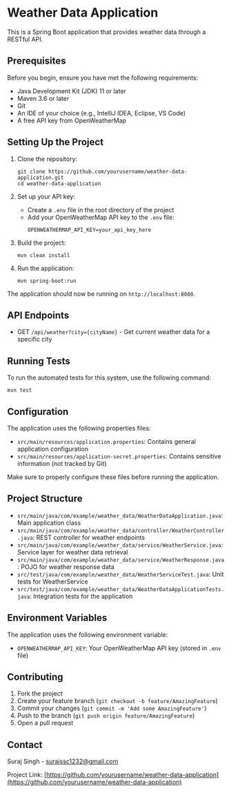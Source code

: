 # Weather Data Application

This is a Spring Boot application that provides weather data through a RESTful API.

## Prerequisites

Before you begin, ensure you have met the following requirements:

* Java Development Kit (JDK) 11 or later
* Maven 3.6 or later
* Git
* An IDE of your choice (e.g., IntelliJ IDEA, Eclipse, VS Code)
* A free API key from OpenWeatherMap

## Setting Up the Project

1. Clone the repository:
   ```
   git clone https://github.com/yourusername/weather-data-application.git
   cd weather-data-application
   ```

2. Set up your API key:
   - Create a `.env` file in the root directory of the project
   - Add your OpenWeatherMap API key to the `.env` file:
     ```
     OPENWEATHERMAP_API_KEY=your_api_key_here
     ```

3. Build the project:
   ```
   mvn clean install
   ```

4. Run the application:
   ```
   mvn spring-boot:run
   ```

The application should now be running on `http://localhost:8080`.

## API Endpoints

- GET `/api/weather?city={cityName}` - Get current weather data for a specific city

## Running Tests

To run the automated tests for this system, use the following command:

```
mvn test
```

## Configuration

The application uses the following properties files:

- `src/main/resources/application.properties`: Contains general application configuration
- `src/main/resources/application-secret.properties`: Contains sensitive information (not tracked by Git)

Make sure to properly configure these files before running the application.

## Project Structure

- `src/main/java/com/example/weather_data/WeatherDataApplication.java`: Main application class
- `src/main/java/com/example/weather_data/controller/WeatherController.java`: REST controller for weather endpoints
- `src/main/java/com/example/weather_data/service/WeatherService.java`: Service layer for weather data retrieval
- `src/main/java/com/example/weather_data/service/WeatherResponse.java`: POJO for weather response data
- `src/test/java/com/example/weather_data/WeatherServiceTest.java`: Unit tests for WeatherService
- `src/test/java/com/example/weather_data/WeatherDataApplicationTests.java`: Integration tests for the application

## Environment Variables

The application uses the following environment variable:

- `OPENWEATHERMAP_API_KEY`: Your OpenWeatherMap API key (stored in `.env` file)

## Contributing

1. Fork the project
2. Create your feature branch (`git checkout -b feature/AmazingFeature`)
3. Commit your changes (`git commit -m 'Add some AmazingFeature'`)
4. Push to the branch (`git push origin feature/AmazingFeature`)
5. Open a pull request

## Contact

Suraj Singh - surajssc1232@gmail.com

Project Link: [https://github.com/yourusername/weather-data-application](https://github.com/yourusername/weather-data-application)
